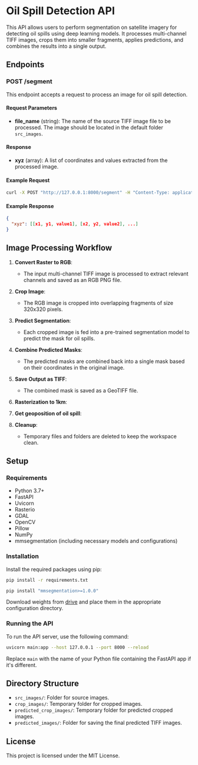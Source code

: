 # Oil Spill Detection API

This API allows users to perform segmentation on satellite imagery for detecting oil spills using deep learning models. It processes multi-channel TIFF images, crops them into smaller fragments, applies predictions, and combines the results into a single output.

## Endpoints

### POST /segment

This endpoint accepts a request to process an image for oil spill detection.

#### Request Parameters

- **file_name** (string): The name of the source TIFF image file to be processed. The image should be located in the default folder `src_images`.

#### Response

- **xyz** (array): A list of coordinates and values extracted from the processed image.

#### Example Request

```bash
curl -X POST "http://127.0.0.1:8000/segment" -H "Content-Type: application/json" -d '{"file_name": "your_image.tif"}'
```

#### Example Response

```json
{
  "xyz": [[x1, y1, value1], [x2, y2, value2], ...]
}
```

## Image Processing Workflow

1. **Convert Raster to RGB**: 
   - The input multi-channel TIFF image is processed to extract relevant channels and saved as an RGB PNG file.

2. **Crop Image**:
   - The RGB image is cropped into overlapping fragments of size 320x320 pixels.

3. **Predict Segmentation**:
   - Each cropped image is fed into a pre-trained segmentation model to predict the mask for oil spills.

4. **Combine Predicted Masks**:
   - The predicted masks are combined back into a single mask based on their coordinates in the original image.

5. **Save Output as TIFF**:
   - The combined mask is saved as a GeoTIFF file.
  
6. **Rasterization to 1km**:
   
8. **Get geoposition of oil spill**:

9. **Cleanup**:
   - Temporary files and folders are deleted to keep the workspace clean.

## Setup

### Requirements

- Python 3.7+
- FastAPI
- Uvicorn
- Rasterio
- GDAL
- OpenCV
- Pillow
- NumPy
- mmsegmentation (including necessary models and configurations)

### Installation

Install the required packages using pip:

```bash
pip install -r requirements.txt
```

```bash
pip install "mmsegmentation>=1.0.0"
```

Download weights from [drive](https://drive.google.com/file/d/1z8lNsyYRongWcH1BMVf4nPVDZMnU2HRE/view?usp=sharing) and place them in the appropriate configuration directory.

### Running the API

To run the API server, use the following command:

```bash
uvicorn main:app --host 127.0.0.1 --port 8000 --reload
```

Replace `main` with the name of your Python file containing the FastAPI app if it's different.

## Directory Structure

- `src_images/`: Folder for source images.
- `crop_images/`: Temporary folder for cropped images.
- `predicted_crop_images/`: Temporary folder for predicted cropped images.
- `predicted_images/`: Folder for saving the final predicted TIFF images.

## License

This project is licensed under the MIT License.
